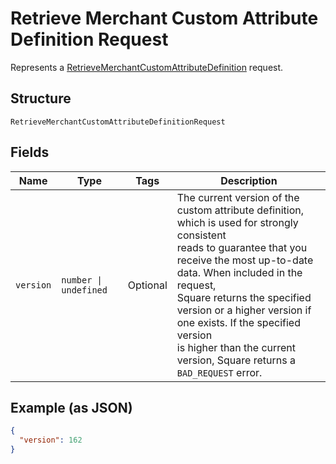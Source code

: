 
# Retrieve Merchant Custom Attribute Definition Request

Represents a [RetrieveMerchantCustomAttributeDefinition](../api/merchant-custom-attributes.md#retrieve-merchant-custom-attribute-definition) request.

## Structure

`RetrieveMerchantCustomAttributeDefinitionRequest`

## Fields

| Name | Type | Tags | Description |
|  --- | --- | --- | --- |
| `version` | `number \| undefined` | Optional | The current version of the custom attribute definition, which is used for strongly consistent<br/>reads to guarantee that you receive the most up-to-date data. When included in the request,<br/>Square returns the specified version or a higher version if one exists. If the specified version<br/>is higher than the current version, Square returns a `BAD_REQUEST` error. |

## Example (as JSON)

```json
{
  "version": 162
}
```

